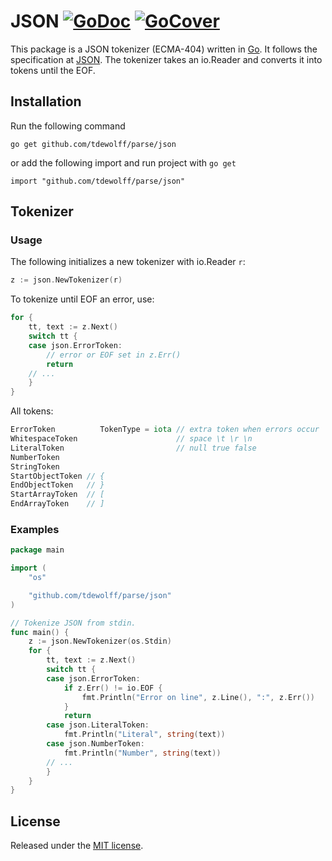 # JSON [![GoDoc](http://godoc.org/github.com/tdewolff/parse/json?status.svg)](http://godoc.org/github.com/tdewolff/parse/json) [![GoCover](http://gocover.io/_badge/github.com/tdewolff/parse/json)](http://gocover.io/github.com/tdewolff/parse/json)

This package is a JSON tokenizer (ECMA-404) written in [Go][1]. It follows the specification at [JSON](http://json.org/). The tokenizer takes an io.Reader and converts it into tokens until the EOF.

## Installation
Run the following command

	go get github.com/tdewolff/parse/json

or add the following import and run project with `go get`

	import "github.com/tdewolff/parse/json"

## Tokenizer
### Usage
The following initializes a new tokenizer with io.Reader `r`:
``` go
z := json.NewTokenizer(r)
```

To tokenize until EOF an error, use:
``` go
for {
	tt, text := z.Next()
	switch tt {
	case json.ErrorToken:
		// error or EOF set in z.Err()
		return
	// ...
	}
}
```

All tokens:
``` go
ErrorToken          TokenType = iota // extra token when errors occur
WhitespaceToken                      // space \t \r \n
LiteralToken                         // null true false
NumberToken
StringToken
StartObjectToken // {
EndObjectToken   // }
StartArrayToken  // [
EndArrayToken    // ]
```

### Examples
``` go
package main

import (
	"os"

	"github.com/tdewolff/parse/json"
)

// Tokenize JSON from stdin.
func main() {
	z := json.NewTokenizer(os.Stdin)
	for {
		tt, text := z.Next()
		switch tt {
		case json.ErrorToken:
			if z.Err() != io.EOF {
				fmt.Println("Error on line", z.Line(), ":", z.Err())
			}
			return
		case json.LiteralToken:
			fmt.Println("Literal", string(text))
		case json.NumberToken:
			fmt.Println("Number", string(text))
		// ...
		}
	}
}
```

## License
Released under the [MIT license](https://github.com/tdewolff/parse/blob/master/LICENSE.md).

[1]: http://golang.org/ "Go Language"

